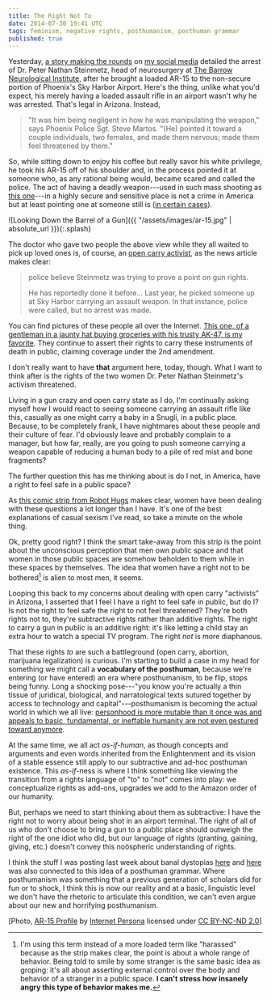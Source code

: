 ```yaml
---
title: The Right Not To
date: 2014-07-30 19:41 UTC
tags: feminism, negative rights, posthumanism, posthuman grammar
published: true
---
```


Yesterday, [a story making the rounds](http://www.azfamily.com/news/local/Tempe-man-arrested-for-bringing-laoded-gun-to-airport-268971361.html) on [my social media](http://twitter.com/oncomouse) detailed the arrest of Dr. Peter Nathan Steinmetz, head of neurosurgery at [The Barrow Neurological Institute](http://www.thebarrow.org/index.htm), after he brought a loaded AR-15 to the non-secure portion of Phoenix's Sky Harbor Airport. Here's the thing, unlike what you'd expect, his merely having a loaded assault rifle in an airport wasn't why he was arrested. That's legal in Arizona. Instead,

> "It was him being negligent in how he was manipulating the weapon," says Phoenix Police Sgt. Steve Martos. "(He) pointed it toward a couple individuals, two females, and made them nervous; made them feel threatened by them."

So, while sitting down to enjoy his coffee but really savor his white privilege, he took his AR-15 off of his shoulder and, in the process pointed it at someone who, as any rational being would, became scared and called the police. The act of having a deadly weapon---used in such mass shooting as [this one](http://en.wikipedia.org/wiki/2012_Aurora_shooting)---in a highly secure and sensitive place is not a crime in America but at least pointing one at someone still is ([in certain cases](http://en.wikipedia.org/wiki/Shooting_of_Trayvon_Martin)).

![Looking Down the Barrel of a Gun]({{ "/assets/images/ar-15.jpg" | absolute_url }}){:.splash}

The doctor who gave two people the above view while they all waited to pick up loved ones is, of course, an [open carry activist](http://www.motherjones.com/politics/2014/06/guns-target-open-carry-texas), as the news article makes clear:

> police believe Steinmetz was trying to prove a point on gun rights.
>
> He has reportedly done it before... Last year, he picked someone up at Sky Harbor carrying an assault weapon. In that instance, police were called, but no arrest was made.

You can find pictures of these people all over the Internet. [This one, of a gentleman in a jaunty hat buying groceries with his trusty AK-47, is my favorite](http://blogs.dallasobserver.com/unfairpark/KoryWatkinsGrocery.jpg). They continue to assert their rights to carry these instruments of death in public, claiming coverage under the 2nd amendment.

I don't really want to have **that** argument here, today, though. What I want to think after is the rights of the two women Dr. Peter Nathan Steinmetz's activism threatened.

Living in a gun crazy and open carry state as I do, I'm continually asking myself how I would react to seeing someone carrying an assault rifle like this, casually as one might carry a baby in a Snugli, in a public place. Because, to be completely frank, I have nightmares about these people and their culture of fear. I'd obviously leave and probably complain to a manager, but how far, really, are you going to push someone carrying a weapon capable of reducing a human body to a pile of red mist and bone fragments?

The further question this has me thinking about is do I not, in America, have a right to feel safe in a public space?

As [this comic strip from Robot Hugs](http://www.robot-hugs.com/harassment/) makes clear, women have been dealing with these questions a lot longer than I have. It's one of the best explanations of casual sexism I've read, so take a minute on the whole thing.

Ok, pretty good right? I think the smart take-away from this strip is the point about the unconscious perception that men own public space and that women in those public spaces are somehow beholden to them while in these spaces by themselves. The idea that women have a right not to be bothered[^1] is alien to most men, it seems.

Looping this back to my concerns about dealing with open carry "activists" in Arizona, I asserted that I feel I have a right to feel safe in public, but do I? Is not the right to feel safe the right to not feel threatened? They're both rights not to, they're subtractive rights rather than additive rights. The right to carry a gun in public is an additive right: it's like letting a child stay an extra hour to watch a special TV program. The right *not* is more diaphanous.

That these rights *to* are such a battleground (open carry, abortion, marijuana legalization) is curious. I'm starting to build a case in my head for something we might call a **vocabulary of the posthuman**, because we're entering (or have entered) an era where posthumanism, to be flip, stops being funny. Long a shocking pose---"you know you're actually a thin tissue of juridical, biological, and narratological texts sutured together by access to technology and capital"---posthumanism is becoming the actual world in which we all live: [personhood is more mutable than it once was and appeals to basic, fundamental, or ineffable humanity are not even gestured toward anymore](http://www.washingtonpost.com/blogs/worldviews/files/2014/07/2014-07-16T145202Z_01_GAZ40_RTRIDSP_3_PALESTINIANS-ISRAEL.jpg).

At the same time, we all act *as-if-human*, as though concepts and arguments and even words inherited from the Enlightenment and its vision of a stable essence still apply to our subtractive and ad-hoc posthuman existence. This *as-if*-ness is where I think something like viewing the transition from a rights language of "to" to "not" comes into play: we conceptualize rights as add-ons, upgrades we add to the Amazon order of our humanity. 

But, perhaps we need to start thinking about them as subtractive: I have the right not to worry about being shot in an airport terminal. The right of all of us who don't choose to bring a gun to a public place should outweigh the right of the one idiot who did, but our language of rights (granting, gaining, giving, etc.) doesn't convey this noöspheric understanding of rights.

I think the stuff I was posting last week about banal dystopias [here](/blog/2014/07/22/the-banality-of-dystopia/) and [here](/blog/2014/07/24/insect-revolution-more-banal-dystopias/) was also connected to this idea of a posthuman grammar. Where posthumanism was something that a previous generation of scholars did for fun or to shock, I think this is now our reality and at a basic, linguistic level we don't have the rhetoric to articulate this condition, we can't even argue about our new and horrifying posthumanism.

[^1]: I'm using this term instead of a more loaded term like "harassed" because as the strip makes clear, the point is about a whole range of behavior. Being told to smile by some stranger is the same basic idea as groping: it's all about asserting external control over the body and behavior of a stranger in a public space. **I can't stress how insanely angry this type of behavior makes me.**


[Photo, [AR-15 Profile](https://www.flickr.com/photos/wmode/537516004) by [Internet Persona](https://www.flickr.com/photos/wmode/) licensed under [CC BY-NC-ND 2.0](https://creativecommons.org/licenses/by-nc-nd/2.0/)]
